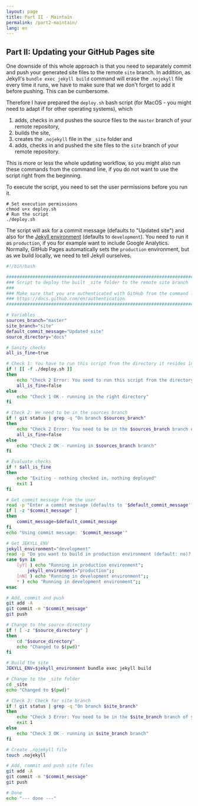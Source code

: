 ```yaml
---
layout: page
title: Part II - Maintain
permalink: /part2-maintain/
lang: en
---
```


## Part II: Updating your GitHub Pages site

One downside of this whole approach is that you need to separately commit and push your generated site files to the remote `site` branch. In addition, as Jekyll's `bundle exec jekyll build` command will erase the `.nojekyll` file every time it runs, we have to make sure that we don't forget to add it before pushing. This can be cumbersome.

Therefore I have prepared the `deploy.sh` bash script (for MacOS - you might need to adapt if for other operating systems), which

1. adds, checks in and pushes the source files to the `master` branch of your remote repository,
2. builds the site,
3. creates the `.nojekyll` file in the `_site` folder and
4. adds, checks in and pushed the site files to the `site` branch of your remote repository.

This is more or less the whole updating workflow, so you might also run these commands from the command line, if you do not want to use the script right from the beginning.

To execute the script, you need to set the user permissions before you run it.

```
# Set execution permissions
chmod u+x deploy.sh
# Run the script
./deploy.sh
```

The script will ask for a commit message (defaults to "Updated site") and also for the [Jekyll environment](https://jekyllrb.com/docs/configuration/environments/) (defaults to `development`). You need to run it as `production`, if you for example want to include Google Analytics. Normally, GitHub Pages automatically sets the `production` environment, but as we build locally, we need to tell Jekyll ourselves.

```bash
#!/bin/bash

################################################################################
### Script to deploy the built _site folder to the remote site branch
###
### Make sure that you are authenticated with GitHub from the command line:
### https://docs.github.com/en/authentication
################################################################################

# Variables
sources_branch="master"
site_branch="site"
default_commit_message="Updated site"
source_directory="docs"

# Sanity checks
all_is_fine=true

# Check 1: You have to run this script from the directory it resides in
if ! [[ -f ./deploy.sh ]]
then
	echo "Check 2 Error: You need to run this script from the directory deploy.sh resides in"
	all_is_fine=false
else
	echo "Check 1 OK - running in the right directory"
fi

# Check 2: We need to be in the sources branch
if ! git status | grep -q "On branch $sources_branch"
then
	echo "Check 2 Error: You need to be in the $sources_branch branch of your repository"
	all_is_fine=false
else
	echo "Check 2 OK - running in $sources_branch branch"
fi

# Evaluate checks
if ! $all_is_fine
then
	echo "Exiting - nothing checked in, nothing deployed"
	exit 1
fi

# Get commit message from the user
read -p "Enter a commit message (defaults to '$default_commit_message'): " commit_message
if [ -z "$commit_message" ]
then
	commit_message=$default_commit_message
fi
echo "Using commit message: '$commit_message'"

# Get JEKYLL_ENV
jekyll_environment="development"
read -p "Do you want to build in production environment (default: no)? (y/n) " yn
case $yn in
	[yY] ) echo "Running in production environment";
		jekyll_environment="production";;
	[nN] ) echo "Running in development environment";;
	* ) echo "Running in development environment";;
esac

# Add, commit and push
git add -A
git commit -m "$commit_message"
git push

# Change to the source directory
if ! [ -z "$source_directory" ]
then
	cd "$source_directory"
	echo "Changed to $(pwd)"
fi

# Build the site
JEKYLL_ENV=$jekyll_environment bundle exec jekyll build

# Change to the _site folder
cd _site
echo "Changed to $(pwd)"

# Check 3: Check for site branch
if ! git status | grep -q "On branch $site_branch"
then
	echo "Check 3 Error: You need to be in the $site_branch branch of your repository - exiting - no site checked in"
	exit 1
else
	echo "Check 3 OK - running in $site_branch branch"
fi

# Create .nojekyll file
touch .nojekyll

# Add, commit and push site files
git add -A
git commit -m "$commit_message"
git push

# Done
echo "--- done ---"
```
